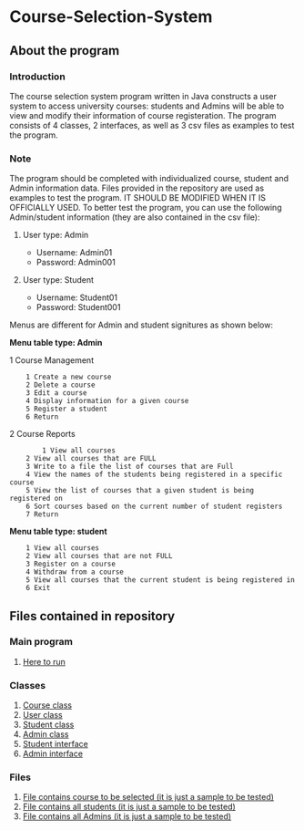 # Course-Selection-System

## About the program

### Introduction
The course selection system program written in Java constructs a user system to access university courses: students and Admins will be able to view and modify their information of course registeration. The program consists of 4 classes, 2 interfaces, as well as 3 csv files as examples to test the program.

### Note
The program should be completed with individualized course, student and Admin information data. Files provided in the repository are used as examples to test the program. IT SHOULD BE MODIFIED WHEN IT IS OFFICIALLY USED. To better test the program, you can use the following Admin/student information (they are also contained in the csv file):

1. User type: Admin
	* Username: Admin01
	* Password: Admin001

2. User type: Student
	* Username: Student01
	* Password: Student001

Menus are different for Admin and student signitures as shown below:

**Menu table type: Admin**

  1 Course Management
  
		1 Create a new course
		2 Delete a course
		3 Edit a course
		4 Display information for a given course
		5 Register a student
		6 Return
    
  2 Course Reports
  
    		1 View all courses
		2 View all courses that are FULL
		3 Write to a file the list of courses that are Full
		4 View the names of the students being registered in a specific course
		5 View the list of courses that a given student is being registered on
		6 Sort courses based on the current number of student registers
		7 Return

**Menu table type: student**

		1 View all courses
		2 View all courses that are not FULL
		3 Register on a course
		4 Withdraw from a course
		5 View all courses that the current student is being registered in
		6 Exit

## Files contained in repository

### Main program
1. [Here to run](https://github.com/haoyu0826/Course-Selection-System/blob/main/CourseSelection.java#L8)

### Classes
1. [Course class](https://github.com/haoyu0826/Course-Selection-System/blob/main/Course.java)
2. [User class](https://github.com/haoyu0826/Course-Selection-System/blob/main/User.java)
3. [Student class](https://github.com/haoyu0826/Course-Selection-System/blob/main/Student.java)
4. [Admin class](https://github.com/haoyu0826/Course-Selection-System/blob/main/Admin.java)
5. [Student interface](https://github.com/haoyu0826/Course-Selection-System/blob/main/AdminPermission.java)
6. [Admin interface](https://github.com/haoyu0826/Course-Selection-System/blob/main/AdminPermission.java)

### Files
1. [File contains course to be selected (it is just a sample to be tested)](https://github.com/haoyu0826/Course-Selection-System/blob/main/MyUniversityCourses.csv)
2. [File contains all students (it is just a sample to be tested)](https://github.com/haoyu0826/Course-Selection-System/blob/main/StudentINFOList.csv)
3. [File contains all Admins (it is just a sample to be tested)](https://github.com/haoyu0826/Course-Selection-System/blob/main/AdminINFOList.csv)
